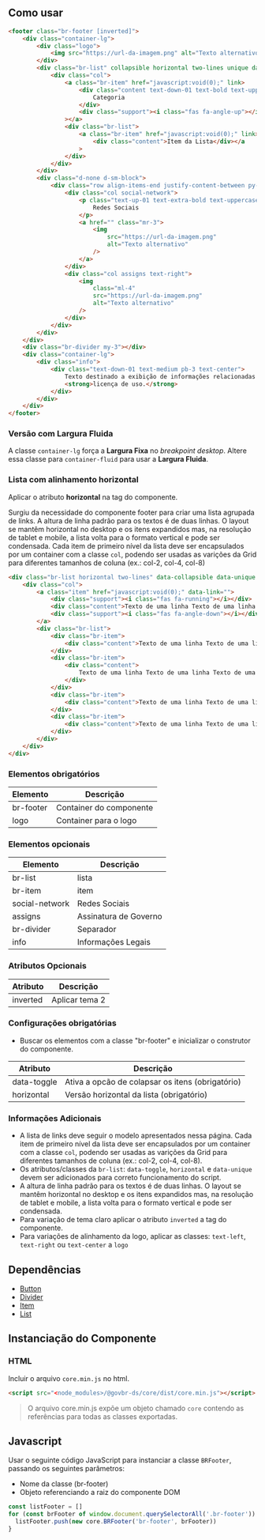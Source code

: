[version]: # (1.0.2)

## Como usar

```html
<footer class="br-footer [inverted]">
    <div class="container-lg">
        <div class="logo">
            <img src="https://url-da-imagem.png" alt="Texto alternativo" />
        </div>
        <div class="br-list" collapsible horizontal two-lines unique data-sub>
            <div class="col">
                <a class="br-item" href="javascript:void(0);" link>
                    <div class="content text-down-01 text-bold text-uppercase">
                        Categoria
                    </div>
                    <div class="support"><i class="fas fa-angle-up"></i></div
                ></a>
                <div class="br-list">
                    <a class="br-item" href="javascript:void(0);" link>
                        <div class="content">Item da Lista</div></a
                    >
                </div>
            </div>
        </div>
        <div class="d-none d-sm-block">
            <div class="row align-items-end justify-content-between py-5">
                <div class="col social-network">
                    <p class="text-up-01 text-extra-bold text-uppercase">
                        Redes Sociais
                    </p>
                    <a href="" class="mr-3">
                        <img
                            src="https://url-da-imagem.png"
                            alt="Texto alternativo"
                        />
                    </a>
                </div>
                <div class="col assigns text-right">
                    <img
                        class="ml-4"
                        src="https://url-da-imagem.png"
                        alt="Texto alternativo"
                    />
                </div>
            </div>
        </div>
    </div>
    <div class="br-divider my-3"></div>
    <div class="container-lg">
        <div class="info">
            <div class="text-down-01 text-medium pb-3 text-center">
                Texto destinado a exibição de informações relacionadas à
                <strong>licença de uso.</strong>
            </div>
        </div>
    </div>
</footer>
```

### Versão com Largura Fluida

A classe `container-lg` força a **Largura Fixa** no _breakpoint desktop_. Altere essa classe para `container-fluid` para usar a **Largura Fluida**.

### Lista com alinhamento horizontal

Aplicar o atributo **horizontal** na tag do componente.

Surgiu da necessidade do componente footer para criar uma lista agrupada de links. A altura de linha padrão para os textos é de duas linhas. O layout se mantêm horizontal no desktop e os itens expandidos mas, na resolução de tablet e mobile, a lista volta para o formato vertical e pode ser condensada. Cada item de primeiro nível da lista deve ser encapsulados por um container com a classe `col`, podendo ser usadas as varições da Grid para diferentes tamanhos de coluna (ex.: col-2, col-4, col-8)

```html
<div class="br-list horizontal two-lines" data-collapsible data-unique data-sub>
    <div class="col">
        <a class="item" href="javascript:void(0);" data-link="">
            <div class="support"><i class="fas fa-running"></i></div>
            <div class="content">Texto de uma linha Texto de uma linha Texto de uma linha</div>
            <div class="support"><i class="fas fa-angle-down"></i></div>
        </a>
        <div class="br-list">
            <div class="br-item">
                <div class="content">Texto de uma linha Texto de uma linha Texto de uma linha</div>
            </div>
            <div class="br-item">
                <div class="content">
                    Texto de uma linha Texto de uma linha Texto de uma Texto de uma linha
                </div>
            </div>
            <div class="br-item">
                <div class="content">Texto de uma linha Texto de uma linha Texto de uma linha</div>
            </div>
            <div class="br-item">
                <div class="content">Texto de uma linha Texto de uma linha Texto de uma linha</div>
            </div>
        </div>
    </div>
</div>
```

### Elementos obrigatórios

| Elemento  | Descrição               |
| --------- | ----------------------- |
| br-footer | Container do componente |
| logo      | Container para o logo   |

### Elementos opcionais

| Elemento       | Descrição             |
| -------------- | --------------------- |
| br-list        | lista                 |
| br-item        | item                  |
| social-network | Redes Sociais         |
| assigns        | Assinatura de Governo |
| br-divider     | Separador             |
| info           | Informações Legais    |

### Atributos Opcionais

| Atributo | Descrição      |
| -------- | -------------- |
| inverted | Aplicar tema 2 |

### Configurações obrigatórias

-   Buscar os elementos com a classe "br-footer" e inicializar o construtor do componente.

| Atributo    | Descrição                                        |
| ----------- | ------------------------------------------------ |
| data-toggle | Ativa a opcão de colapsar os itens (obrigatório) |
| horizontal  | Versão horizontal da lista (obrigatório)         |

### Informações Adicionais

-   A lista de links deve seguir o modelo apresentados nessa página. Cada item de primeiro nível da lista deve ser encapsulados por um container com a classe `col`, podendo ser usadas as varições da Grid para diferentes tamanhos de coluna (ex.: col-2, col-4, col-8).
-   Os atributos/classes da `br-list`: `data-toggle`, `horizontal` e `data-unique` devem ser adicionados para correto funcionamento do script.
-   A altura de linha padrão para os textos é de duas linhas. O layout se mantêm horizontal no desktop e os itens expandidos mas, na resolução de tablet e mobile, a lista volta para o formato vertical e pode ser condensada.
-   Para variação de tema claro aplicar o atributo `inverted` a tag do componente.
-   Para variações de alinhamento da logo, aplicar as classes: `text-left`, `text-right` ou `text-center` a `logo`

## Dependências

-   [Button](/ds/components/button)
-   [Divider](/ds/components/divider)
-   [Item](/ds/components/item)
-   [List](/ds/components/list)

## Instanciação do Componente

### HTML

Incluir o arquivo `core.min.js` no html.

```html
<script src="<node_modules>/@govbr-ds/core/dist/core.min.js"></script>
```

> O arquivo core.min.js expõe um objeto chamado `core` contendo as referências para todas as classes exportadas.

## Javascript

Usar o seguinte código JavaScript para instanciar a classe `BRFooter`, passando os seguintes parâmetros:

-   Nome da classe (br-footer)
-   Objeto referenciando a raiz do componente DOM

```javascript
const listFooter = []
for (const brFooter of window.document.querySelectorAll('.br-footer')) {
  listFooter.push(new core.BRFooter('br-footer', brFooter))
}
```
